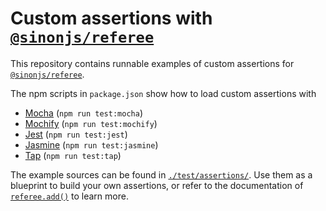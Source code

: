 # Custom assertions with [`@sinonjs/referee`][referee]

This repository contains runnable examples of custom assertions for
[`@sinonjs/referee`][referee].

The npm scripts in `package.json` show how to load custom assertions with

- [Mocha][mocha] (`npm run test:mocha`)
- [Mochify][mochify] (`npm run test:mochify`)
- [Jest][jest] (`npm run test:jest`)
- [Jasmine][jasmine] (`npm run test:jasmine`)
- [Tap][tap] (`npm run test:tap`)

The example sources can be found in [`./test/assertions/`][examples]. Use them
as a blueprint to build your own assertions, or refer to the documentation of
[`referee.add()`][docs] to learn more.

[mocha]: https://mochajs.org
[mochify]: https://github.com/mantoni/mochify
[jest]: https://jestjs.io
[jasmine]: https://jasmine.github.io
[tap]: https://www.node-tap.org
[referee]: https://github.com/sinonjs/referee
[examples]: https://github.com/sinonjs/referee-custom-assertions/tree/master/test/assertions
[docs]: https://sinonjs.github.io/referee/#refereeadd

